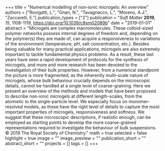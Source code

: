 +++
title = "Numerical modelling of non-ionic microgels: An overview"
authors = ["Rovigatti, L.", "Gnan, N.", "Tavagnacco, L.", "Moreno, A.J.", "Zaccarelli, E."]
publication_types = ["2"]
publication = "*Soft Matter* **2019**, *15*, 1108-1119, https://doi.org/10.1039/c8sm02089b"
date = "2019-01-01"
abstract = "Microgels are complex macromolecules. These colloid-sized polymer networks possess internal degrees of freedom and, depending on the polymer(s) they are made of, can acquire a responsiveness to variations of the environment (temperature, pH, salt concentration, etc.). Besides being valuable for many practical applications, microgels are also extremely important to tackle fundamental physics problems. As a result, these last years have seen a rapid development of protocols for the synthesis of microgels, and more and more research has been devoted to the investigation of their bulk properties. However, from a numerical standpoint the picture is more fragmented, as the inherently multi-scale nature of microgels, whose bulk behaviour crucially depends on the microscopic details, cannot be handled at a single level of coarse-graining. Here we present an overview of the methods and models that have been proposed to describe non-ionic microgels at different length-scales, from the atomistic to the single-particle level. We especially focus on monomer-resolved models, as these have the right level of details to capture the most important properties of microgels, responsiveness and softness. We suggest that these microscopic descriptions, if realistic enough, can be employed as starting points to develop the more coarse-grained representations required to investigate the behaviour of bulk suspensions. © 2019 The Royal Society of Chemistry."
math = true
selected = false
highlight = true
image = ""
image_preview = ""
publication_short = ""
abstract_short = ""
projects = []
tags = []
+++

